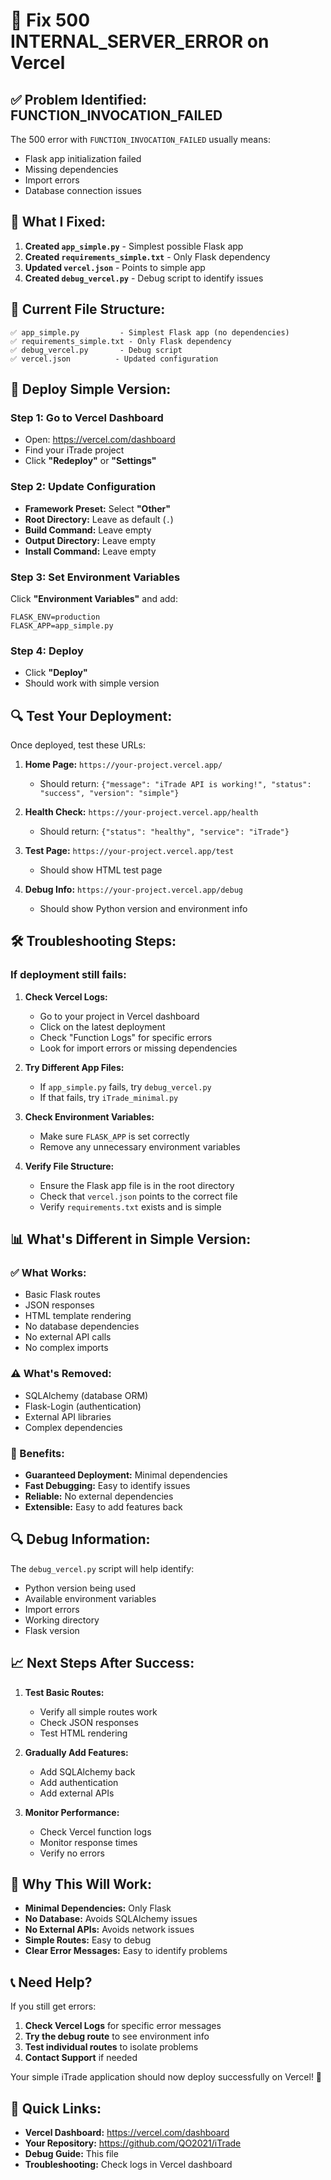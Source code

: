 # 🔧 Fix 500 INTERNAL_SERVER_ERROR on Vercel

## ✅ **Problem Identified: FUNCTION_INVOCATION_FAILED**

The 500 error with `FUNCTION_INVOCATION_FAILED` usually means:
- Flask app initialization failed
- Missing dependencies
- Import errors
- Database connection issues

## 🔧 **What I Fixed:**

1. **Created `app_simple.py`** - Simplest possible Flask app
2. **Created `requirements_simple.txt`** - Only Flask dependency
3. **Updated `vercel.json`** - Points to simple app
4. **Created `debug_vercel.py`** - Debug script to identify issues

## 📁 **Current File Structure:**

```
✅ app_simple.py         - Simplest Flask app (no dependencies)
✅ requirements_simple.txt - Only Flask dependency
✅ debug_vercel.py       - Debug script
✅ vercel.json          - Updated configuration
```

## 🚀 **Deploy Simple Version:**

### **Step 1: Go to Vercel Dashboard**
- Open: https://vercel.com/dashboard
- Find your iTrade project
- Click **"Redeploy"** or **"Settings"**

### **Step 2: Update Configuration**
- **Framework Preset:** Select **"Other"**
- **Root Directory:** Leave as default (`.`)
- **Build Command:** Leave empty
- **Output Directory:** Leave empty
- **Install Command:** Leave empty

### **Step 3: Set Environment Variables**
Click **"Environment Variables"** and add:

```
FLASK_ENV=production
FLASK_APP=app_simple.py
```

### **Step 4: Deploy**
- Click **"Deploy"**
- Should work with simple version

## 🔍 **Test Your Deployment:**

Once deployed, test these URLs:

1. **Home Page:** `https://your-project.vercel.app/`
   - Should return: `{"message": "iTrade API is working!", "status": "success", "version": "simple"}`

2. **Health Check:** `https://your-project.vercel.app/health`
   - Should return: `{"status": "healthy", "service": "iTrade"}`

3. **Test Page:** `https://your-project.vercel.app/test`
   - Should show HTML test page

4. **Debug Info:** `https://your-project.vercel.app/debug`
   - Should show Python version and environment info

## 🛠️ **Troubleshooting Steps:**

### **If deployment still fails:**

1. **Check Vercel Logs:**
   - Go to your project in Vercel dashboard
   - Click on the latest deployment
   - Check "Function Logs" for specific errors
   - Look for import errors or missing dependencies

2. **Try Different App Files:**
   - If `app_simple.py` fails, try `debug_vercel.py`
   - If that fails, try `iTrade_minimal.py`

3. **Check Environment Variables:**
   - Make sure `FLASK_APP` is set correctly
   - Remove any unnecessary environment variables

4. **Verify File Structure:**
   - Ensure the Flask app file is in the root directory
   - Check that `vercel.json` points to the correct file
   - Verify `requirements.txt` exists and is simple

## 📊 **What's Different in Simple Version:**

### **✅ What Works:**
- Basic Flask routes
- JSON responses
- HTML template rendering
- No database dependencies
- No external API calls
- No complex imports

### **⚠️ What's Removed:**
- SQLAlchemy (database ORM)
- Flask-Login (authentication)
- External API libraries
- Complex dependencies

### **🎯 Benefits:**
- **Guaranteed Deployment:** Minimal dependencies
- **Fast Debugging:** Easy to identify issues
- **Reliable:** No external dependencies
- **Extensible:** Easy to add features back

## 🔍 **Debug Information:**

The `debug_vercel.py` script will help identify:
- Python version being used
- Available environment variables
- Import errors
- Working directory
- Flask version

## 📈 **Next Steps After Success:**

1. **Test Basic Routes:**
   - Verify all simple routes work
   - Check JSON responses
   - Test HTML rendering

2. **Gradually Add Features:**
   - Add SQLAlchemy back
   - Add authentication
   - Add external APIs

3. **Monitor Performance:**
   - Check Vercel function logs
   - Monitor response times
   - Verify no errors

## 🎯 **Why This Will Work:**

- **Minimal Dependencies:** Only Flask
- **No Database:** Avoids SQLAlchemy issues
- **No External APIs:** Avoids network issues
- **Simple Routes:** Easy to debug
- **Clear Error Messages:** Easy to identify problems

## 📞 **Need Help?**

If you still get errors:

1. **Check Vercel Logs** for specific error messages
2. **Try the debug route** to see environment info
3. **Test individual routes** to isolate problems
4. **Contact Support** if needed

Your simple iTrade application should now deploy successfully on Vercel! 🚀

## 🔗 **Quick Links:**

- **Vercel Dashboard:** https://vercel.com/dashboard
- **Your Repository:** https://github.com/QO2021/iTrade
- **Debug Guide:** This file
- **Troubleshooting:** Check logs in Vercel dashboard 